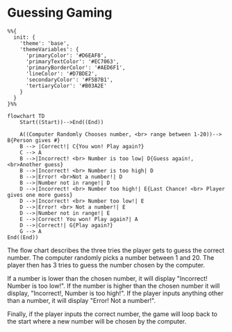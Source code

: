 # Guessing Gaming

```mermaid
%%{
  init: {
    'theme': 'base',
    'themeVariables': {
      'primaryColor': '#D6EAF8',
      'primaryTextColor': '#EC7063',
      'primaryBorderColor': '#AED6F1',
      'lineColor': '#D7BDE2',
      'secondaryColor': '#F5B7B1',
      'tertiaryColor': '#B03A2E'
    }
  }
}%%

flowchart TD
    Start((Start))-->End((End))

    A((Computer Randomly Chooses number, <br> range between 1-20))--> B{Person gives #}
    B --> |Correct!| C{You won! Play again?}
    C --> A
    B -->|Incorrect! <br> Number is too low| D{Guess again!, <br>Another guess}
    B -->|Incorrect! <br> Number is too high| D
    B -->|Error! <br>Not a number!| D
    B -->|Number not in range!| D
    D -->|Incorrect! <br> Number too high!| E{Last Chance! <br> Player gives one more guess}
    D -->|Incorrect! <br> Number too low!| E
    D -->|Error! <br> Not a number!| E
    D -->|Number not in range!| E
    E -->|Correct! You won! Play again?| A
    D -->|Correct!| G{Play again?}
    G --> A
End((End))
```


The flow chart describes the three tries the player gets to guess the correct number. The computer randomly picks a number between 1 and 20. The player then has 3 tries to guess the number chosen by the computer. 

If a number is lower than the chosen number, it will display "Incorrect! Number is too low!". If the number is higher than the chosen number it will display, "Incorrect!, Number is too high!". If the player inputs anything other than a number, it will display "Error! Not a number!". 

Finally, if the player inputs the correct number, the game will loop back to the start where a new number will be chosen by the computer. 
